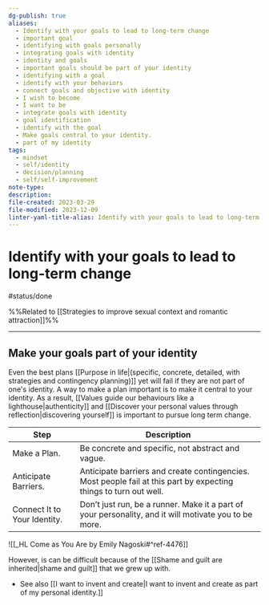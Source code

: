 ```yaml
---
dg-publish: true
aliases:
  - Identify with your goals to lead to long-term change
  - important goal
  - identifying with goals personally
  - integrating goals with identity
  - identity and goals
  - important goals should be part of your identity
  - identifying with a goal
  - identify with your behaviors
  - connect goals and objective with identity
  - I wish to become
  - I want to be
  - integrate goals with identity
  - goal identification
  - identify with the goal
  - Make goals central to your identity.
  - part of my identity
tags:
  - mindset
  - self/identity
  - decision/planning
  - self/self-improvement
note-type: 
description: 
file-created: 2023-03-29
file-modified: 2023-12-09
linter-yaml-title-alias: Identify with your goals to lead to long-term change
---
```


# Identify with your goals to lead to long-term change

#status/done

%%Related to [[Strategies to improve sexual context and romantic attraction]]%%

---

## Make your goals part of your identity

Even the best plans [[Purpose in life|(specific, concrete, detailed, with strategies and contingency planning)]] yet will fail if they are not part of one's identity. A way to make a plan important is to make it central to your identity. As a result, [[Values guide our behaviours like a lighthouse|authenticity]] and [[Discover your personal values through reflection|discovering yourself]] is important to pursue long term change.

| Step                         | Description                                                                                                       |
| ---------------------------- | ----------------------------------------------------------------------------------------------------------------- |
| Make a Plan.                 | Be concrete and specific, not abstract and vague.                                                                 |
| Anticipate Barriers.         | Anticipate barriers and create contingencies. Most people fail at this part by expecting things to turn out well. |
| Connect It to Your Identity. | Don’t just run, be a runner. Make it a part of your personality, and it will motivate you to be more.             |

![[_HL Come as You Are by Emily Nagoski#^ref-4476]]

However, is can be difficult because of the [[Shame and guilt are inherited|shame and guilt]] that we grew up with.

- See also [[I want to invent and create|I want to invent and create as part of my personal identity.]]
